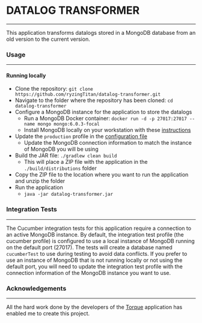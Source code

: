 # DATALOG TRANSFORMER
___
This application transforms datalogs stored in a MongoDB database from an old version to the current version.


### Usage
___

#### Running locally

* Clone the repository: `git clone https://github.com/ryzingTitan/datalog-transformer.git`
* Navigate to the folder where the repository has been cloned: `cd datalog-transformer`
* Configure a MongoDB instance for the application to store the datalogs
  * Run a MongoDB Docker container: `docker run -d -p 27017:27017 --name mongo mongo:6.0.3-focal`
  * Install MongoDB locally on your workstation with these [instructions](https://www.mongodb.com/docs/manual/installation/)
* Update the `production` profile in the [configuration file](./src/main/resources/application.yaml)
  * Update the MongoDB connection information to match the instance of MongoDB you will be using
* Build the JAR file: `./gradlew clean build`
  * This will place a ZIP file with the application in the `./build/distributions` folder
* Copy the ZIP file to the location where you want to run the application and unzip the folder
* Run the application 
  * `java -jar datalog-transformer.jar`

### Integration Tests
___

The Cucumber integration tests for this application require a connection to an active MongoDB instance.
By default, the integration test profile (the cucumber profile) is configured to use a local instance of MongoDB
running on the default port (27017). The tests will create a database named `cucumberTest` to use during testing 
to avoid data conflicts. If you prefer to use an instance of MongoDB that is not running locally or not using the 
default port, you will need to update the integration test profile with the connection information of the MongoDB
instance you want to use.

### Acknowledgements
___

All the hard work done by the developers of the [Torque](https://torque-bhp.com/) application has enabled me to create this project.
